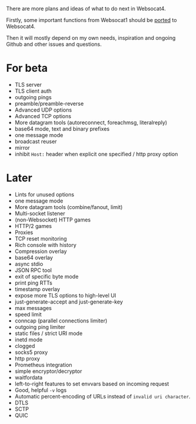 There are more plans and ideas of what to do next in Websocat4.

Firstly, some important functions from Websocat1 should be [ported](https://github.com/vi/websocat/issues/276) to Websocat4.

Then it will mostly depend on my own needs, inspiration and ongoing Github and other issues and questions.

# For beta

* TLS server
* TLS client auth
* outgoing pings
* preamble/preamble-reverse
* Advanced UDP options
* Advanced TCP options
* More datagram tools (autoreconnect, foreachmsg, literalreply)
* base64 mode, text and binary prefixes
* one message mode
* broadcast reuser
* mirror
* inhibit `Host:` header when explicit one specified / http proxy option

# Later

* Lints for unused options
* one message mode
* More datagram tools (combine/fanout, limit)
* Multi-socket listener
* (non-Websocket) HTTP games
* HTTP/2 games
* Proxies
* TCP reset monitoring
* Rich console with history
* Compression overlay
* base64 overlay
* async stdio
* JSON RPC tool
* exit of specific byte mode
* print ping RTTs
* timestamp overlay
* expose more TLS options to high-level UI
* just-generate-accept and just-generate-key
* max messages
* speed limit
* conncap (parallel connections limiter)
* outgoing ping limiter
* static files / strict URI mode
* inetd mode
* clogged
* socks5 proxy
* http proxy
* Prometheus integration
* simple encryptor/decryptor
* waitfordata
* left-to-right features to set envvars based on incoming request
* Good, helpful `-v` logs
* Automatic percent-encoding of URLs instead of `invalid uri character`.
* DTLS
* SCTP
* QUIC
